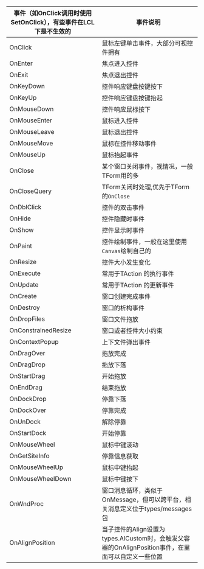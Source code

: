 
| 事件（如OnClick调用时使用SetOnClick），有些事件在LCL下是不生效的 | 事件说明 | 
| ---- | ---- |
| OnClick|  鼠标左键单击事件，大部分可视控件拥有 |
| OnEnter|  焦点进入控件 |
| OnExit|  焦点退出控件 |
| OnKeyDown|  控件响应键盘按键按下 |
| OnKeyUp|  控件响应键盘按键抬起 |
| OnMouseDown|  控件响应鼠标按下 |
| OnMouseEnter|  鼠标进入控件 |
| OnMouseLeave|  鼠标退出控件 |
| OnMouseMove|  鼠标在控件移动事件 |
| OnMouseUp|  鼠标抬起事件 |
| OnClose|  某个窗口关闭事件，视情况，一般TForm用的多 |
| OnCloseQuery|  TForm关闭时处理,优先于TForm的`OnClose` |
| OnDblClick|  控件的双击事件 |
| OnHide|  控件隐藏时事件 |
| OnShow|  控件显示时事件 |
| OnPaint|  控件绘制事件，一般在这里使用`Canvas`绘制自己的 |
| OnResize|  控件大小发生变化 |
| OnExecute|  常用于TAction 的执行事件 |
| OnUpdate|  常用于TAction 的更新事件 |    
| OnCreate | 窗口创建完成事件 |  
| OnDestroy | 窗口的析构事件 |
| OnDropFiles | 窗口文件拖放 |  
| OnConstrainedResize | 窗口或者控件大小约束 |  
| OnContextPopup | 上下文件弹出事件 | 
| OnDragOver | 拖放完成 |  
| OnDragDrop | 拖放下落 | 
| OnStartDrag | 开始拖放 | 
| OnEndDrag | 结束拖放 |  
| OnDockDrop | 停靠下落 |  
| OnDockOver | 停靠完成 | 
| OnUnDock | 解除停靠 | 
| OnStartDock | 开始停靠 |  
| OnMouseWheel | 鼠标中键滚动 | 
| OnGetSiteInfo | 停靠信息获取 | 
| OnMouseWheelUp | 鼠标中键抬起 |
| OnMouseWheelDown | 鼠标中键按下 | 
| OnWndProc| 窗口消息循环，类似于OnMessage，但可以跨平台，相关消息定义位于types/messages包 |
| OnAlignPosition | 当子控件的Align设置为types.AlCustom时，会触发父容器的OnAlignPosition事件，在里面可以自定义一些位置 |
